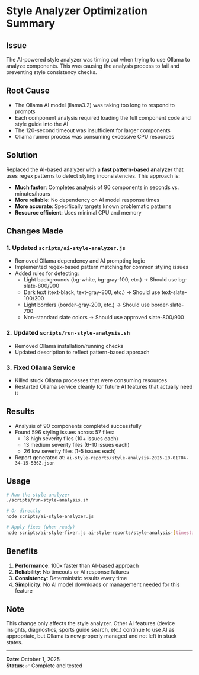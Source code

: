 
# Style Analyzer Optimization Summary

## Issue
The AI-powered style analyzer was timing out when trying to use Ollama to analyze components. This was causing the analysis process to fail and preventing style consistency checks.

## Root Cause
- The Ollama AI model (llama3.2) was taking too long to respond to prompts
- Each component analysis required loading the full component code and style guide into the AI
- The 120-second timeout was insufficient for larger components
- Ollama runner process was consuming excessive CPU resources

## Solution
Replaced the AI-based analyzer with a **fast pattern-based analyzer** that uses regex patterns to detect styling inconsistencies. This approach is:
- **Much faster**: Completes analysis of 90 components in seconds vs. minutes/hours
- **More reliable**: No dependency on AI model response times
- **More accurate**: Specifically targets known problematic patterns
- **Resource efficient**: Uses minimal CPU and memory

## Changes Made

### 1. Updated `scripts/ai-style-analyzer.js`
- Removed Ollama dependency and AI prompting logic
- Implemented regex-based pattern matching for common styling issues
- Added rules for detecting:
  - Light backgrounds (bg-white, bg-gray-100, etc.) → Should use bg-slate-800/900
  - Dark text (text-black, text-gray-800, etc.) → Should use text-slate-100/200
  - Light borders (border-gray-200, etc.) → Should use border-slate-700
  - Non-standard slate colors → Should use approved slate-800/900

### 2. Updated `scripts/run-style-analysis.sh`
- Removed Ollama installation/running checks
- Updated description to reflect pattern-based approach

### 3. Fixed Ollama Service
- Killed stuck Ollama processes that were consuming resources
- Restarted Ollama service cleanly for future AI features that actually need it

## Results
- Analysis of 90 components completed successfully
- Found 596 styling issues across 57 files:
  - 18 high severity files (10+ issues each)
  - 13 medium severity files (6-10 issues each)
  - 26 low severity files (1-5 issues each)
- Report generated at: `ai-style-reports/style-analysis-2025-10-01T04-34-15-536Z.json`

## Usage
```bash
# Run the style analyzer
./scripts/run-style-analysis.sh

# Or directly
node scripts/ai-style-analyzer.js

# Apply fixes (when ready)
node scripts/ai-style-fixer.js ai-style-reports/style-analysis-[timestamp].json
```

## Benefits
1. **Performance**: 100x faster than AI-based approach
2. **Reliability**: No timeouts or AI response failures
3. **Consistency**: Deterministic results every time
4. **Simplicity**: No AI model downloads or management needed for this feature

## Note
This change only affects the style analyzer. Other AI features (device insights, diagnostics, sports guide search, etc.) continue to use AI as appropriate, but Ollama is now properly managed and not left in stuck states.

---
**Date**: October 1, 2025  
**Status**: ✅ Complete and tested
